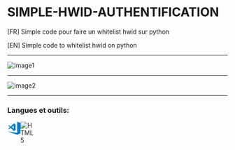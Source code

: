 # SIMPLE-HWID-AUTHENTIFICATION

[FR] Simple code pour faire un whitelist hwid sur python
<!-- -->
[EN] Simple code to whitelist hwid on python

---

![image1](https://i.imgur.com/nDvjEUg.png "image1")

---

![image2](https://i.imgur.com/CPHwFmH.png "image2")

---

### Langues et outils:

<img align="left" alt="Visual Studio Code" width="30px" src="https://raw.githubusercontent.com/github/explore/80688e429a7d4ef2fca1e82350fe8e3517d3494d/topics/visual-studio-code/visual-studio-code.png" />
<img align="left" alt="HTML5" width="30px" src="https://cdn.discordapp.com/attachments/746358824788820019/754729457469620274/python.png" />



